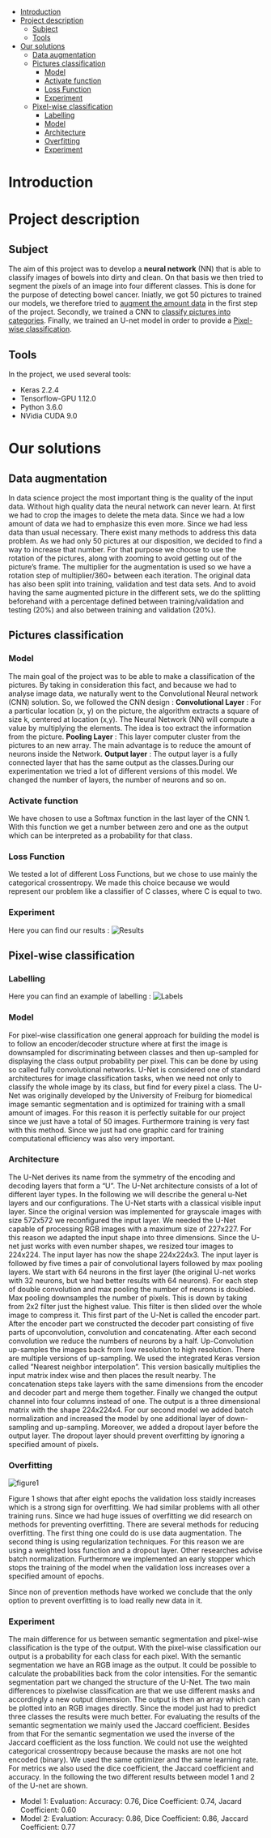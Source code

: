 - [Introduction](#introduction)
- [Project description](#project-description)
  - [Subject](#subject)
  - [Tools](#tools)
- [Our solutions](#our-solutions)
  - [Data augmentation](#data-augmentation)
  - [Pictures classification](#pictures-classification)
    - [Model](#model)
    - [Activate function](#activate-function)
    - [Loss Function](#loss-function)
    - [Experiment](#experiment)
  - [Pixel-wise classification](#pixel-wise-classification)
    - [Labelling](#labelling)
    - [Model](#model-1)
    - [Architecture](#architecture)
    - [Overfitting](#overfitting)
    - [Experiment](#experiment-1)

# Introduction
# Project description
## Subject
The aim of this project was to develop a **neural network** (NN) that is able to classify images of bowels into dirty and clean. On that basis we then tried to segment the pixels of an image into four different classes. This is done for the purpose of detecting bowel cancer.
Iniatly, we got 50 pictures to trained our models, we therefore tried to [augment the amount data](#data-augmentation) in the first step of the project.
Secondly, we trained a CNN to [classify pictures into categories](#pictures-classification).
Finally, we trained an U-net model in order to provide a [Pixel-wise classification](#pixel-wise-classification).

## Tools
In the project, we used several tools:
- Keras 2.2.4
- Tensorflow-GPU 1.12.0
- Python 3.6.0
- NVidia CUDA 9.0

# Our solutions
## Data augmentation
In data science project the most important thing is the quality of the input data. Without high quality data the neural network can never learn. At first we had to crop the images to delete the meta data. Since we had a low amount of data we had to emphasize this even more. Since we had less data than usual necessary. There exist many methods to address this data problem.
As we had only 50 pictures at our disposition, we decided to find a way to increase that number. For that purpose we choose to use the rotation of the pictures, along with zooming to avoid getting out of the picture’s frame. The multiplier for the augmentation is used so we have a rotation step of multiplier/360◦ between each iteration.
The original data has also been split into training, validation and test data sets. And to avoid having the same augmented picture in the different sets, we do the splitting beforehand with a percentage defined between training/validation and testing (20%) and also between training and validation (20%).

## Pictures classification
### Model
The main goal of the project was to be able to make a classification of the pictures. By taking in consideration this fact, and because we had to analyse image data, we naturally went to the Convolutional Neural network (CNN) solution.
So, we followed the CNN design :
**Convolutional Layer** :
For a particular location (x, y) on the picture, the algorithm extracts a square of size k, centered at location (x,y). The Neural Network (NN) will compute a value by multiplying the elements. The idea is too extract the information from the picture.
**Pooling Layer** :
This layer computer cluster from the pictures to an new array. The main advantage is to reduce the amount of neurons inside the Network.
**Output layer** :
The output layer is a fully connected layer that has the same output as the classes.During our experimentation we tried a lot of different versions of this model. We changed the number of layers, the number of neurons and so on.

### Activate function
We have chosen to use a Softmax function in the last layer of the CNN 1. With this function we get a number between zero and one as the output which can be interpreted as a probability for that class.

### Loss Function
We tested a lot of different Loss Functions, but we chose to use mainly the categorical crossentropy. We made this choice because we would represent our problem like a classifier of C classes, where C is equal to two.

### Experiment
Here you can find our results :
![Results](CNN_results.png)

## Pixel-wise classification
### Labelling
Here you can find an example of labelling : 
![Labels](Labels.png)

### Model
For pixel-wise classification one general approach for building the model is to follow an encoder/decoder structure where at first the image is downsampled for discriminating between classes and then up-sampled for displaying the class output probability per pixel. This can be done by using so called fully convolutional networks. 
U-Net is considered one of standard architectures for image classification tasks, when we need not only to classify the whole image by its class, but find for every pixel a class. The U-Net was originally developed by the University of Freiburg for biomedical image semantic segmentation and is optimized for training with a small amount of images. For this reason it is perfectly suitable for our project since we just have a total of 50 images. Furthermore training is very fast with this method. Since we just had one graphic card for training computational efficiency was also very important.

### Architecture
The U-Net derives its name from the symmetry of the encoding and decoding layers that form a “U”. The U-Net architecture consists of a lot of different layer types. In the following we will describe the general u-Net layers and our configurations.
The U-Net starts with a classical visible input layer. Since the original version was implemented for grayscale images with size 572x572 we reconfigured the input layer. We needed the U-Net capable of processing RGB images with a maximum size of 227x227. For this reason we adapted the input shape into three dimensions. Since the U-net just works with even number shapes, we resized tour images to 224x224. The input layer has now the shape 224x224x3.
The input layer is followed by five times a pair of convolutional layers followed by max pooling layers. We start with 64 neurons in the first layer (the original U-net works with 32 neurons, but we had better results with 64 neurons). For each step of double convolution and max pooling the number of neurons is doubled. Max pooling downsamples the number of pixels. This is down by taking from 2x2 filter just the highest value. This filter is then slided over the whole image to compress it. This first part of the U-Net is called the encoder part.
After the encoder part we constructed the decoder part consisting of five parts of upconvolution, convolution and concatenating. After each second convolution we reduce the numbers of neurons by a half. Up-Convolution up-samples the images back from low resolution to high resolution. There are multiple versions of up-sampling. We used the integrated Keras version called ”Nearest neighbor interpolation”. This version basically multiplies the input matrix index wise and then places the result nearby. The concatenation steps take layers with the same dimensions from the encoder and decoder part and merge them together.
Finally we changed the output channel into four columns instead of one. The output is a three dimensional matrix with the shape 224x224x4.
For our second model we added batch normalization and increased the model by one additional layer of down-sampling and up-sampling. Moreover, we added a dropout layer before the output layer. The dropout layer should prevent overfitting by ignoring a specified amount of pixels.

### Overfitting
![figure1](Overfitting.png)

Figure 1 shows that after eight epochs the validation loss staidly increases which is a strong sign for overfitting. We had similar problems with all other training runs. Since we had huge issues of overfitting we did research on methods for preventing overfitting. There are several methods for reducing overfitting.
The first thing one could do is use data augmentation. The second thing is using regularization techniques. For this reason we are using a weighted loss function and a dropout layer. Other researches advise batch normalization. Furthermore we implemented an early stopper which stops the training of the model when the validation loss increases over a specified amount of epochs.

Since non of prevention methods have worked we conclude that the only option to prevent overfitting is to load really new data in it.

### Experiment
The main difference for us between semantic segmentation and pixel-wise classification is the type of the output. With the pixel-wise classification our output is a probability for each class for each pixel. With the semantic segmentation we have an RGB image as the output. It could be possible to calculate the probabilities back from the color intensities. For the semantic segmentation part we changed the structure of the U-Net. The two main differences to pixelwise classification are that we use different masks and accordingly a new output dimension. The output is then an array which can be plotted into an RGB images directly. Since the model just had to predict three classes the results were much better. For evaluating the results of the semantic segmentation we mainly used the Jaccard coefficient. Besides from that For the semantic segmentation we used the inverse of the Jaccard coefficient as the loss function. We could not use the weighted categorical crossentropy because because the masks are not one hot encoded (binary). We used the same optimizer and the same learning rate. For metrics we also used the dice coefficient, the Jaccard coefficient and accuracy. In the following the two different results between model 1 and 2 of the U-net are shown.
- Model 1: Evaluation: Accuracy: 0.76, Dice Coefficient: 0.74, Jacard Coefficient: 0.60
- Model 2: Evaluation: Accuracy: 0.86, Dice Coefficient: 0.86, Jaccard Coefficient: 0.77